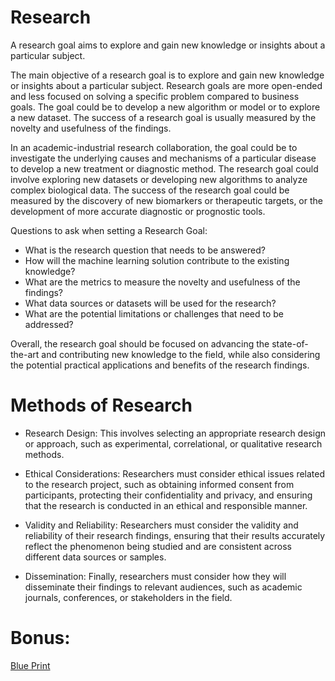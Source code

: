 # Research

A research goal aims to explore and gain new knowledge or insights about a particular subject.

The main objective of a research goal is to explore and gain new knowledge or insights about a particular subject. 
Research goals are more open-ended and less focused on solving a specific problem compared to business goals. 
The goal could be to develop a new algorithm or model or to explore a new dataset. 
The success of a research goal is usually measured by the novelty and usefulness of the findings.

In an academic-industrial research collaboration, the goal could be to investigate the underlying causes and mechanisms 
of a particular disease to develop a new treatment or diagnostic method. The research goal could involve exploring 
new datasets or developing new algorithms to analyze complex biological data. The success of the research goal could be 
measured by the discovery of new biomarkers or therapeutic targets, or the development of more accurate 
diagnostic or prognostic tools.

Questions to ask when setting a Research Goal:

- What is the research question that needs to be answered? 
- How will the machine learning solution contribute to the existing knowledge? 
- What are the metrics to measure the novelty and usefulness of the findings?
- What data sources or datasets will be used for the research? 
- What are the potential limitations or challenges that need to be addressed?

Overall, the research goal should be focused on advancing the state-of-the-art and contributing new knowledge 
to the field, while also considering the potential practical applications and benefits of the research findings.

# Methods of Research

- Research Design: This involves selecting an appropriate research design or approach, such as experimental, correlational, 
or qualitative research methods.

- Ethical Considerations: Researchers must consider ethical issues related to the research project, such as obtaining informed consent from participants, protecting their confidentiality and privacy, and ensuring that the research is conducted in an ethical and responsible manner.

- Validity and Reliability: Researchers must consider the validity and reliability of their research findings, ensuring that their results accurately reflect the phenomenon being studied and are consistent across different data sources or samples.

- Dissemination: Finally, researchers must consider how they will disseminate their findings to relevant audiences, such as academic journals, conferences, or stakeholders in the field.

# Bonus:

[Blue Print](https://en.wikipedia.org/wiki/Blueprint)